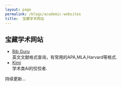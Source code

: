 ```yaml
---
layout: page
permalink: /blogs/academic-websites
title:  宝藏学术网站
---
```



## 宝藏学术网站

- [Bib Guru](https://app.bibguru.com) <br>
英文文献格式查询，有常用的APA,MLA,Harvard等格式.
- [Kimi](https://kimi.moonshot.cn)<br>
学术类Ai的佼佼者.


持续更新...